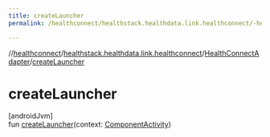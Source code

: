 ```yaml
---
title: createLauncher
permalink: /healthconnect/healthstack.healthdata.link.healthconnect/-health-connect-adapter/create-launcher.html

---
```

//[healthconnect](/healthconnect.html)/[healthstack.healthdata.link.healthconnect](../index.html)/[HealthConnectAdapter](index.html)/[createLauncher](create-launcher.html)



# createLauncher



[androidJvm]\
fun [createLauncher](create-launcher.html)(context: [ComponentActivity](https://developer.android.com/reference/kotlin/androidx/activity/ComponentActivity.html))




